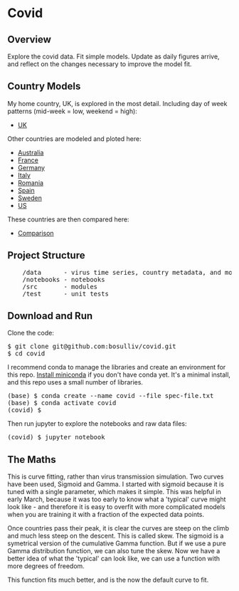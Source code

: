 # Covid
## Overview
Explore the covid data. Fit simple models. Update as daily figures arrive, and reflect on the changes necessary to improve the model fit.

## Country Models
My home country, UK, is explored in the most detail. Including day of week patterns (mid-week = low, weekend = high):
* [UK](notebooks/uk.ipynb)

Other countries are modeled and ploted here:
* [Australia](notebooks/Australia.ipynb)
* [France](notebooks/France.ipynb)
* [Germany](notebooks/Germany.ipynb)
* [Italy](notebooks/Italy.ipynb)
* [Romania](notebooks/Romania.ipynb)
* [Spain](notebooks/Spain.ipynb)
* [Sweden](notebooks/Spain.ipynb)
* [US](notebooks/US.ipynb)

These countries are then compared here:
* [Comparison](notebooks/Comparison.ipynb)

## Project Structure
<pre>
    /data      - virus time series, country metadata, and model paramater values
    /notebooks - notebooks
    /src       - modules
    /test      - unit tests
</pre>

## Download and Run
Clone the code:
<pre>
$ git clone git@github.com:bosulliv/covid.git
$ cd covid
</pre>

I recommend conda to manage the libraries and create an environment for this repo.  [Install miniconda](https://docs.conda.io/projects/continuumio-conda/en/latest/user-guide/install/index.html) if you don't have conda yet. It's a minimal install, and this repo uses a small number of libraries.

<pre>
(base) $ conda create --name covid --file spec-file.txt
(base) $ conda activate covid
(covid) $ 
</pre>

Then run jupyter to explore the notebooks and raw data files:
<pre>
(covid) $ jupyter notebook
</pre>

## The Maths
This is curve fitting, rather than virus transmission simulation. Two curves have been used, Sigmoid and Gamma. I started with sigmoid because it is tuned with a single parameter, which makes it simple. This was helpful in early March, because it was too early to know what a 'typical' curve might look like - and therefore it is easy to overfit with more complicated models when you are training it with a fraction of the expected data points.

Once countries pass their peak, it is clear the curves are steep on the climb and much less steep on the descent. This is called skew. The sigmoid is a symetrical version of the cumulative Gamma function. But if we use a pure Gamma distribution function, we can also tune the skew. Now we have a better idea of what the 'typical' can look like, we can use a function with more degrees of freedom.

This function fits much better, and is the now the default curve to fit.